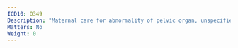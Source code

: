 ```yaml
---
ICD10: O349
Description: "Maternal care for abnormality of pelvic organ, unspecified"
Matters: No
Weight: 0
---
```

